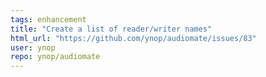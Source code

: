 ```yaml
---
tags: enhancement
title: "Create a list of reader/writer names"
html_url: "https://github.com/ynop/audiomate/issues/83"
user: ynop
repo: ynop/audiomate
---
```


